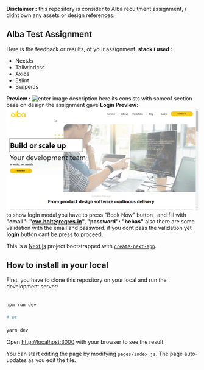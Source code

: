 **Disclaimer :** 
this repository is consider to Alba recuitment assignment, i didnt own any assets or design references.

## **Alba Test Assignment**
Here is the feedback or results, of your assignment.
**stack i used :** 
 - NextJs
 - Tailwindcss
 - Axios
 - Eslint
 - SwiperJs

**Preview :**
![enter image description here](https://github.com/iwandarmawan24/alba-test/blob/main/chrome_VlPo9BCxiB.gif)
its consists with someof section base on design the assignment gave
**Login Preview:**
![enter image description here](https://github.com/iwandarmawan24/alba-test/blob/main/chrome_gTxxyYW4lT.gif)
to show login modal you have to press "Book Now" button , and fill with
**"email": "eve.holt@reqres.in",
"password": "bebas"**
also there are some validation with the email and password.
if you dont pass the validation yet **login** button cant be press to proceed.

This is a [Next.js](https://nextjs.org/) project bootstrapped with [`create-next-app`](https://github.com/vercel/next.js/tree/canary/packages/create-next-app).

  

## How to install in your local

  

First, you have to clone this repository on your local and run the development server:

  

```bash

npm run dev

# or

yarn dev

```

  

Open [http://localhost:3000](http://localhost:3000) with your browser to see the result.

  

You can start editing the page by modifying `pages/index.js`. The page auto-updates as you edit the file.